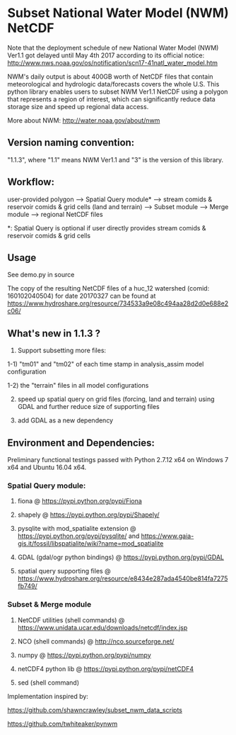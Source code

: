 # Subset National Water Model (NWM) NetCDF

Note that the deployment schedule of new National Water Model (NWM) Ver1.1 got delayed until May 4th 2017 according to its official notice: http://www.nws.noaa.gov/os/notification/scn17-41natl_water_model.htm

NWM's daily output is about 400GB worth of NetCDF files that contain meteorological and hydrologic data/forecasts covers the whole U.S.
This python library enables users to subset NWM Ver1.1 NetCDF using a polygon that represents a region of interest, which can significantly reduce data storage size and speed up regional data access.

More about NWM: http://water.noaa.gov/about/nwm

## Version naming convention:
"1.1.3", where "1.1" means NWM Ver1.1 and "3" is the version of this library.

## Workflow:
user-provided polygon --> Spatial Query module* --> stream comids & reservoir comids & grid cells (land and terrain) -->
Subset module --> Merge module --> regional NetCDF files

*: Spatial Query is optional if user directly provides stream comids & reservoir comids & grid cells

## Usage
See demo.py in source

The copy of the resulting NetCDF files of a huc_12 watershed (comid: 160102040504) for date 20170327 can be found at https://www.hydroshare.org/resource/734533a9e08c494aa28d2d0e688e2c06/

## What's new in 1.1.3 ?
1) Support subsetting more files:

1-1) "tm01" and "tm02" of each time stamp in analysis_assim model configuration

1-2) the "terrain" files in all model configurations

2) speed up spatial query on grid files (forcing, land and terrain) using GDAL and further reduce size of supporting files

3) add GDAL as a new dependency

## Environment and Dependencies:
Preliminary functional testings passed with Python 2.7.12 x64 on Windows 7 x64 and Ubuntu 16.04 x64.

### Spatial Query module:

1) fiona @ https://pypi.python.org/pypi/Fiona

2) shapely @ https://pypi.python.org/pypi/Shapely/

3) pysqlite with mod_spatialite extension @ https://pypi.python.org/pypi/pysqlite/ and https://www.gaia-gis.it/fossil/libspatialite/wiki?name=mod_spatialite

4) GDAL (gdal/ogr python bindings) @ https://pypi.python.org/pypi/GDAL

5) spatial query supporting files @ https://www.hydroshare.org/resource/e8434e287ada4540be814fa7275fb749/

### Subset & Merge module

1) NetCDF utilities (shell commands) @ https://www.unidata.ucar.edu/downloads/netcdf/index.jsp

2) NCO (shell commands) @ http://nco.sourceforge.net/

3) numpy @ https://pypi.python.org/pypi/numpy

4) netCDF4 python lib @ https://pypi.python.org/pypi/netCDF4

5) sed (shell command)

Implementation inspired by:

https://github.com/shawncrawley/subset_nwm_data_scripts

https://github.com/twhiteaker/pynwm